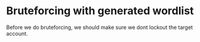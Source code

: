 # Bruteforcing with generated wordlist
Before we do bruteforcing, we should make sure we dont lockout the target account.
